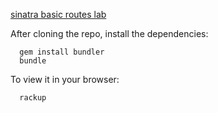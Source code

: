 [sinatra basic routes lab](https://learn.co/lessons/sinatra-basic-routes-lab)

After cloning the repo, install the dependencies:
```
  gem install bundler
  bundle
```

To view it in your browser:
```
  rackup
```
